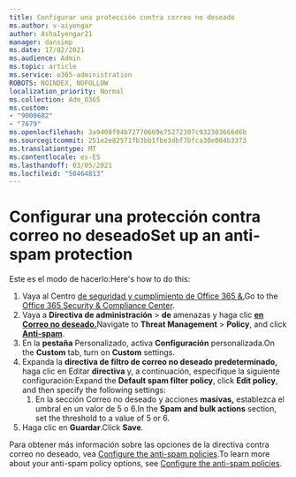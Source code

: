 ```yaml
---
title: Configurar una protección contra correo no deseado
ms.author: v-aiyengar
author: AshaIyengar21
manager: dansimp
ms.date: 17/02/2021
ms.audience: Admin
ms.topic: article
ms.service: o365-administration
ROBOTS: NOINDEX, NOFOLLOW
localization_priority: Normal
ms.collection: Adm_O365
ms.custom:
- "9000682"
- "7679"
ms.openlocfilehash: 3a9408f94b72770669e75272307c932303666d6b
ms.sourcegitcommit: 251e2e82571fb3bb1fbe3dbf7bfca30e004b3373
ms.translationtype: MT
ms.contentlocale: es-ES
ms.lasthandoff: 03/05/2021
ms.locfileid: "50464813"
---
```

# <a name="set-up-an-anti-spam-protection"></a><span data-ttu-id="6985d-102">Configurar una protección contra correo no deseado</span><span class="sxs-lookup"><span data-stu-id="6985d-102">Set up an anti-spam protection</span></span>

<span data-ttu-id="6985d-103">Este es el modo de hacerlo:</span><span class="sxs-lookup"><span data-stu-id="6985d-103">Here's how to do this:</span></span>

1. <span data-ttu-id="6985d-104">Vaya al Centro [de seguridad y cumplimiento de Office 365 &.](https://go.microsoft.com/fwlink/p/?linkid=2077143)</span><span class="sxs-lookup"><span data-stu-id="6985d-104">Go to the [Office 365 Security & Compliance Center](https://go.microsoft.com/fwlink/p/?linkid=2077143).</span></span>
1. <span data-ttu-id="6985d-105">Vaya a **Directiva de administración**  >  **de** amenazas y haga clic **[en Correo no deseado.](https://go.microsoft.com/fwlink/p/?linkid=2077143)**</span><span class="sxs-lookup"><span data-stu-id="6985d-105">Navigate to **Threat Management** > **Policy**, and click **[Anti-spam](https://go.microsoft.com/fwlink/p/?linkid=2077143)**.</span></span>
1. <span data-ttu-id="6985d-106">En la **pestaña** Personalizado, activa **Configuración** personalizada.</span><span class="sxs-lookup"><span data-stu-id="6985d-106">On the **Custom** tab, turn on **Custom** settings.</span></span>
1. <span data-ttu-id="6985d-107">Expanda la **directiva de filtro de correo no deseado predeterminado,** haga clic en Editar **directiva** y, a continuación, especifique la siguiente configuración:</span><span class="sxs-lookup"><span data-stu-id="6985d-107">Expand the **Default spam filter policy**,  click **Edit policy**, and then specify the following settings:</span></span>
    1. <span data-ttu-id="6985d-108">En la sección Correo no deseado y acciones **masivas,** establezca el umbral en un valor de 5 o 6.</span><span class="sxs-lookup"><span data-stu-id="6985d-108">In the **Spam and bulk actions** section, set the threshold to a value of 5 or 6.</span></span>
1. <span data-ttu-id="6985d-109">Haga clic en **Guardar**.</span><span class="sxs-lookup"><span data-stu-id="6985d-109">Click **Save**.</span></span>

<span data-ttu-id="6985d-110">Para obtener más información sobre las opciones de la directiva contra correo no deseado, vea [Configure the anti-spam policies](https://go.microsoft.com/fwlink/?linkid=2092051).</span><span class="sxs-lookup"><span data-stu-id="6985d-110">To learn more about your anti-spam policy options, see [Configure the anti-spam policies](https://go.microsoft.com/fwlink/?linkid=2092051).</span></span>
